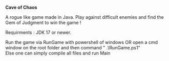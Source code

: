 **Cave of Chaos** 

A rogue like game made in Java. Play against difficult enemies and find the Gem of Judgment to win the game ! 

Requirments : JDK 17 or newer. 

Run the game via RunGame with powershell of windows OR open a cmd window on the root folder and then command " .\RunGame.ps1"   
Else one can simply compile all files and run Main
